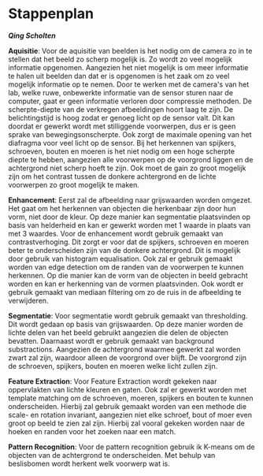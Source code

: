 # Stappenplan 
***Qing Scholten***

**Aquisitie**: Voor de aquisitie van beelden is het nodig om de camera zo in te stellen dat het beeld zo scherp mogelijk is. Zo wordt zo veel mogelijk informatie opgenomen. Aangezien het niet mogelijk is om meer informatie te halen uit beelden dan dat er is opgenomen is het zaak om zo veel mogelijk informatie op te nemen. Door te werken met de camera's van het lab, welke ruwe, onbewerkte informatie van de sensor sturen naar de computer, gaat er geen informatie verloren door compressie methoden. De scherpte-diepte van de verkregen afbeeldingen hoort laag te zijn. De belichtingstijd is hoog zodat er genoeg licht op de sensor valt. Dit kan doordat er gewerkt wordt met stilliggende voorwerpen, dus er is geen sprake van bewegingsonscherpte. Ook zorgt de maximale opening van het diafragma voor veel licht op de sensor. Bij het herkennen van spijkers, schroeven, bouten en moeren is het niet nodig om een hoge scherpte diepte te hebben, aangezien alle voorwerpen op de voorgrond liggen en de achtergrond niet scherp hoeft te zijn. Ook moet de gain zo groot mogelijk zijn om het contrast tussen de donkere achtergrond en de lichte voorwerpen zo groot mogelijk te maken.

**Enhancement**: Eerst zal de afbeelding naar grijswaarden worden omgezet. Het gaat om het herkennen van objecten die herkenbaar zijn door hun vorm, niet door de kleur. Op deze manier kan segmentatie plaatsvinden op basis van helderheid en kan er gewerkt worden met 1 waarde in plaats van met 3 waardes. Voor de enhancement wordt gebruik gemaakt van contrastverhoging. Dit zorgt er voor dat de spijkers, schroeven en moeren beter te onderscheiden zijn van de donkere achtergrond. Dit is mogelijk door gebruik van histogram equalisation. Ook zal er gebruik gemaakt worden van edge detection om de randen van de voorwerpen te kunnen herkennen. Op die manier kan de vorm van de objecten in beeld gebracht worden en kan er herkenning van de vormen plaatsvinden. Ook wordt er gebruik gemaakt van mediaan filtering om zo de ruis in de afbeelding te verwijderen.

**Segmentatie**: Voor segmentatie wordt gebruik gemaakt van thresholding. Dit wordt gedaan op basis van grijswaarden. Op deze manier worden de lichte delen van het beeld gebruikt aangezien die delen de objecten bevatten. Daarnaast wordt er gebruik gemaakt van background substractions. Aangezien de achtergrond waarmee gewerkt zal worden zwart zal zijn, waardoor alleen de voorgrond over blijft. De voorgrond zijn de schroeven, spijkers, bouten en moeren welke licht zullen zijn.

**Feature Extraction**: Voor Feature Extraction wordt gekeken naar oppervlakten van lichte kleuren en gaten. Ook zal er gewerkt worden met template matching om de schroeven, moeren, spijkers en bouten te kunnen onderscheiden. Hierbij zal gebruik gemaakt worden van een methode die scale- en rotation invariant, aangezien niet elke schroef, bout of moer even groot op beeld te zien zal zijn. Hierbij zal vooral gekeken worden naar de hoeken en randen voor het zoeken naar een match. 

**Pattern Recognition**: Voor de pattern recognition gebruik ik K-means om de objecten van de achtergrond te onderscheiden. Met behulp van beslisbomen wordt herkent welk voorwerp wat is.